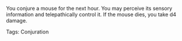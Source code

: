 You conjure a mouse for the next hour. You may perceive its sensory information and telepathically control it. If the mouse dies, you take d4 damage.

Tags: Conjuration